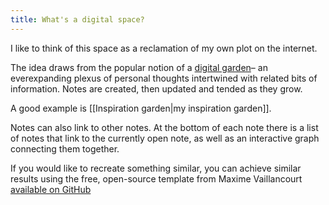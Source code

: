 ```yaml
---
title: What's a digital space?
---
```


I like to think of this space as a reclamation of my own plot on the internet. 

The idea draws from the popular notion of a [digital garden](https://maggieappleton.com/garden-history)– an everexpanding plexus of personal thoughts intertwined with related bits of information. Notes are created, then updated and tended as they grow. 

A good example is [[Inspiration garden|my inspiration garden]].

Notes can also link to other notes. At the bottom of each note there is a list of notes that link to the currently open note, as well as an interactive graph connecting them together.

<p class="callout blue">If you would like to recreate something similar, you can achieve similar results using the free, open-source template from Maxime Vaillancourt <a href= "https://github.com/maximevaillancourt/digital-garden-jekyll-template">available on GitHub</a>
</p>

